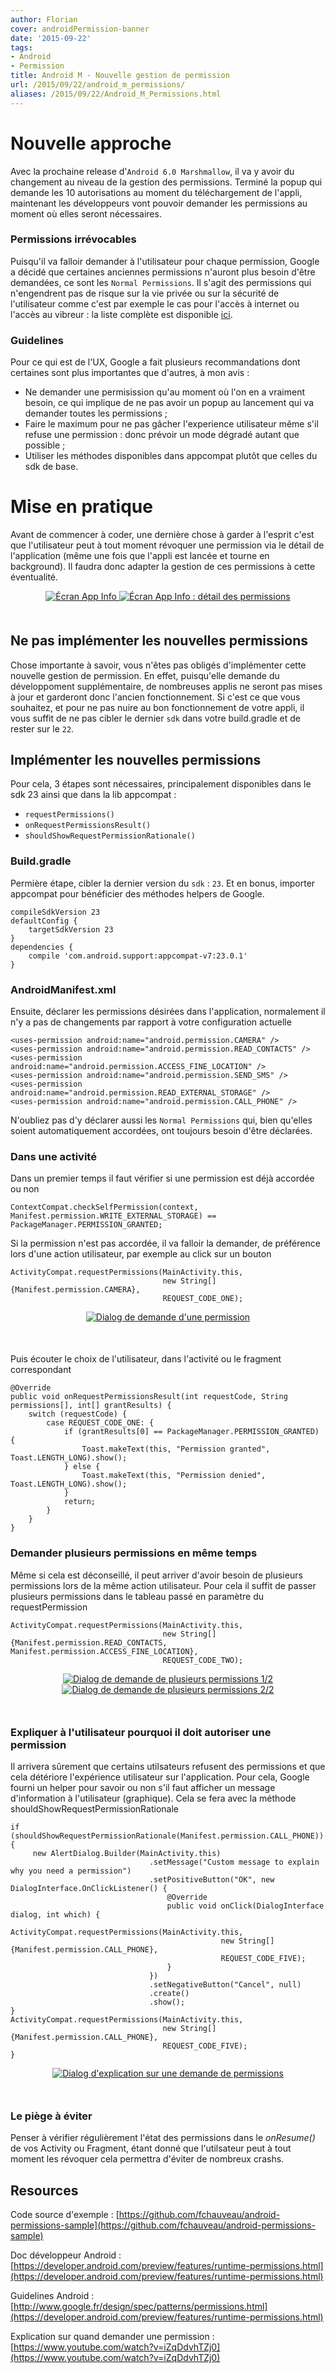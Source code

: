 ```yaml
---
author: Florian
cover: androidPermission-banner
date: '2015-09-22'
tags:
- Android
- Permission
title: Android M - Nouvelle gestion de permission
url: /2015/09/22/android_m_permissions/
aliases: /2015/09/22/Android_M_Permissions.html
---
```



# Nouvelle approche

Avec la prochaine release d'`Android 6.0 Marshmallow`, il va y avoir du changement au niveau de la gestion des permissions.
Terminé la popup qui demande les 10 autorisations au moment du téléchargement de l'appli, maintenant les développeurs vont pouvoir demander les permissions au moment où elles seront nécessaires.

### Permissions irrévocables
Puisqu'il va falloir demander à l'utilisateur pour chaque permission, Google a décidé que certaines anciennes permissions n'auront plus besoin d'être demandées,
 ce sont les `Normal Permissions`. Il s'agit des permissions qui n'engendrent pas de risque sur la vie privée ou sur la sécurité de l'utilisateur comme c'est par exemple le cas pour l'accès à internet ou l'accès au vibreur :
 la liste complète est disponible [ici](https://developer.android.com/preview/features/runtime-permissions.html#normal).


### Guidelines
Pour ce qui est de l'UX, Google a fait plusieurs recommandations dont certaines sont plus importantes que d'autres, à mon avis :

 * Ne demander une permisission qu'au moment où l'on en a vraiment besoin, ce qui implique de ne pas avoir un popup au lancement qui va demander toutes les permissions ;
 * Faire le maximum pour ne pas gâcher l'experience utilisateur même s'il refuse une permission : donc prévoir un mode dégradé autant que possible ;
 * Utiliser les méthodes disponibles dans appcompat plutôt que celles du sdk de base.


# Mise en pratique
Avant de commencer à coder, une dernière chose à garder à l'esprit c'est que l'utilisateur peut à tout moment révoquer une permission via le détail de l'application (même une fois que l'appli est lancée et tourne en background).
 Il faudra donc adapter la gestion de ces permissions à cette éventualité.

<div style="text-align:center;margin-bottom:50px">
    <a href="/images/posts/2015-09-AndroidMPermissions/p6.png" data-lightbox="group-1" title="Écran App Info" class="inlineBoxes">
        <img class="medium" src="/images/posts/2015-09-AndroidMPermissions/p6.png" alt="Écran App Info"/>
    </a>
    <a href="/images/posts/2015-09-AndroidMPermissions/p5.png" data-lightbox="group-1" title="Écran App Info : détail des permissions"  class="inlineBoxes">
            <img class="medium" src="/images/posts/2015-09-AndroidMPermissions/p5.png" alt="Écran App Info : détail des permissions"/>
    </a>
</div>

## Ne pas implémenter les nouvelles permissions
Chose importante à savoir, vous n'êtes pas obligés d'implémenter cette nouvelle gestion de permission.
En effet, puisqu'elle demande du développoment supplémentaire, de nombreuses applis ne seront pas mises à jour et garderont donc l'ancien fonctionnement.
Si c'est ce que vous souhaitez, et pour ne pas nuire au bon fonctionnement de votre appli, il vous suffit de ne pas cibler le dernier `sdk` dans votre build.gradle et de rester sur le `22`.

## Implémenter les nouvelles permissions
Pour cela, 3 étapes sont nécessaires, principalement disponibles dans le sdk 23 ainsi que dans la lib appcompat :

* `requestPermissions()`
* `onRequestPermissionsResult()`
* `shouldShowRequestPermissionRationale()`


### Build.gradle
Permière étape, cibler la dernier version du `sdk` : `23`.
Et en bonus, importer appcompat pour bénéficier des méthodes helpers de Google.

    compileSdkVersion 23
    defaultConfig {
        targetSdkVersion 23
    }
    dependencies {
        compile 'com.android.support:appcompat-v7:23.0.1'
    }

### AndroidManifest.xml
Ensuite, déclarer les permissions désirées dans l'application, normalement il n'y a pas de changements par rapport à votre configuration actuelle

    <uses-permission android:name="android.permission.CAMERA" />
    <uses-permission android:name="android.permission.READ_CONTACTS" />
    <uses-permission android:name="android.permission.ACCESS_FINE_LOCATION" />
    <uses-permission android:name="android.permission.SEND_SMS" />
    <uses-permission android:name="android.permission.READ_EXTERNAL_STORAGE" />
    <uses-permission android:name="android.permission.CALL_PHONE" />

N'oubliez pas d'y déclarer aussi les `Normal Permissions` qui, bien qu'elles soient automatiquement accordées, ont toujours besoin d'être déclarées.

### Dans une activité
Dans un premier temps il faut vérifier si une permission est déjà accordée ou non

    ContextCompat.checkSelfPermission(context, Manifest.permission.WRITE_EXTERNAL_STORAGE) == PackageManager.PERMISSION_GRANTED;

Si la permission n'est pas accordée, il va falloir la demander, de préférence lors d'une action utilisateur, par exemple au click sur un bouton

    ActivityCompat.requestPermissions(MainActivity.this,
                                      new String[]{Manifest.permission.CAMERA},
                                      REQUEST_CODE_ONE);


<div style="text-align:center;margin-bottom:50px">
    <a href="/images/posts/2015-09-AndroidMPermissions/p1.png" data-lightbox="group-1" title="Dialog de demande d'une permission" class="inlineBoxes">
        <img class="medium" src="/images/posts/2015-09-AndroidMPermissions/p1.png" alt="Dialog de demande d'une permission"/>
    </a>
</div>

Puis écouter le choix de l'utilisateur, dans l'activité ou le fragment correspondant

    @Override
    public void onRequestPermissionsResult(int requestCode, String permissions[], int[] grantResults) {
        switch (requestCode) {
            case REQUEST_CODE_ONE: {
                if (grantResults[0] == PackageManager.PERMISSION_GRANTED) {
                    Toast.makeText(this, "Permission granted", Toast.LENGTH_LONG).show();
                } else {
                    Toast.makeText(this, "Permission denied", Toast.LENGTH_LONG).show();
                }
                return;
            }
        }
    }

### Demander plusieurs permissions en même temps
Même si cela est déconseillé, il peut arriver d'avoir besoin de plusieurs permissions lors de la même action utilisateur.
Pour cela il suffit de passer plusieurs permissions dans le tableau passé en paramètre du requestPermission

    ActivityCompat.requestPermissions(MainActivity.this,
                                      new String[]{Manifest.permission.READ_CONTACTS, Manifest.permission.ACCESS_FINE_LOCATION},
                                      REQUEST_CODE_TWO);

<div style="text-align:center;margin-bottom:50px">
    <a href="/images/posts/2015-09-AndroidMPermissions/p2.png" data-lightbox="group-1" title="Dialog de demande de plusieurs permissions 1/2" class="inlineBoxes">
        <img class="medium" src="/images/posts/2015-09-AndroidMPermissions/p2.png" alt="Dialog de demande de plusieurs permissions 1/2"/>
    </a>
<a href="/images/posts/2015-09-AndroidMPermissions/p3.png" data-lightbox="group-1" title="Dialog de demande de plusieurs permissions 2/2" class="inlineBoxes">
        <img class="medium" src="/images/posts/2015-09-AndroidMPermissions/p3.png" alt="Dialog de demande de plusieurs permissions 2/2"/>
    </a>
</div>

### Expliquer à l'utilisateur pourquoi il doit autoriser une permission
Il arrivera sûrement que certains utilsateurs refusent des permissions et que cela détériore l'expérience utilisateur sur l'application. Pour cela, Google fourni un helper pour savoir ou non s'il faut afficher un message d'information à l'utilisateur (graphique).
Cela se fera avec la méthode shouldShowRequestPermissionRationale

    if (shouldShowRequestPermissionRationale(Manifest.permission.CALL_PHONE)) {
         new AlertDialog.Builder(MainActivity.this)
                                   .setMessage("Custom message to explain why you need a permission")
                                   .setPositiveButton("OK", new DialogInterface.OnClickListener() {
                                       @Override
                                       public void onClick(DialogInterface dialog, int which) {
                                           ActivityCompat.requestPermissions(MainActivity.this,
                                                   new String[]{Manifest.permission.CALL_PHONE},
                                                   REQUEST_CODE_FIVE);
                                       }
                                   })
                                   .setNegativeButton("Cancel", null)
                                   .create()
                                   .show();
    }
    ActivityCompat.requestPermissions(MainActivity.this,
                                      new String[]{Manifest.permission.CALL_PHONE},
                                      REQUEST_CODE_FIVE);
    }


<div style="text-align:center;margin-bottom:50px">
    <a href="/images/posts/2015-09-AndroidMPermissions/p4.png" data-lightbox="group-1" title="Dialog d'explication sur une demande de permissions" class="inlineBoxes">
        <img class="medium" src="/images/posts/2015-09-AndroidMPermissions/p4.png" alt="Dialog d'explication sur une demande de permissions"/>
    </a>
</div>

### Le piège à éviter
Penser à vérifier régulièrement l'état des permissions dans le _onResume()_ de vos Activity ou Fragment, étant donné que l'utilsateur peut à tout moment les révoquer cela permettra d'éviter de nombreux crashs.




## Resources
Code source d'exemple : [https://github.com/fchauveau/android-permissions-sample](https://github.com/fchauveau/android-permissions-sample)

Doc développeur Android : [https://developer.android.com/preview/features/runtime-permissions.html](https://developer.android.com/preview/features/runtime-permissions.html)

Guidelines Android : [http://www.google.fr/design/spec/patterns/permissions.html](https://developer.android.com/preview/features/runtime-permissions.html)

Explication sur quand demander une permission : [https://www.youtube.com/watch?v=iZqDdvhTZj0](https://www.youtube.com/watch?v=iZqDdvhTZj0)
